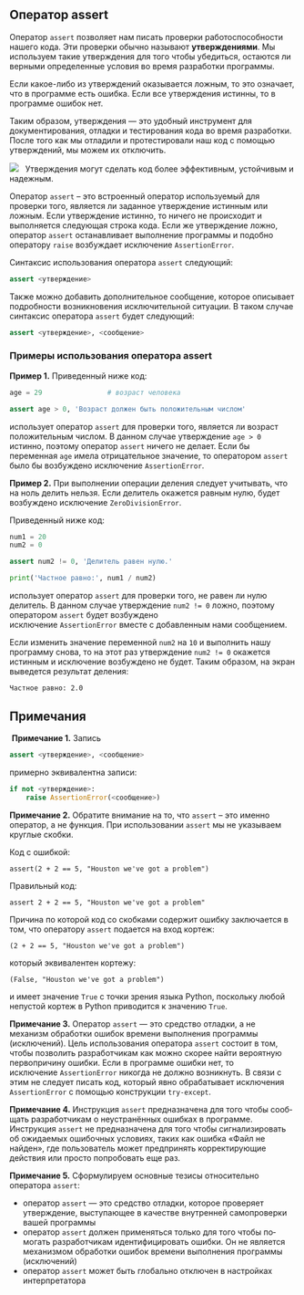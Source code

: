 ## Оператор assert

Оператор `assert` позволяет нам писать проверки работоспособности нашего кода. Эти проверки обычно называют **утверждениями**. Мы используем такие утверждения для того чтобы убедиться, остаются ли верными определенные условия во время разработки программы.

Если какое-либо из утверждений оказывается ложным, то это означает, что в программе есть ошибка. Если все утверждения истинны, то в программе ошибок нет.

Таким образом, утверждения — это удобный инструмент для документирования, отладки и тестирования кода во время разработки. После того как мы отладили и протестировали наш код с помощью утверждений, мы можем их отключить.

![](https://ucarecdn.com/215356d7-173d-4e9b-af30-d8bc3f67a4ae/)   Утверждения могут сделать код более эффективным, устойчивым и надежным.

Оператор `assert` – это встроенный оператор используемый для проверки того, является ли заданное утверждение истинным или ложным. Если утверждение истинно, то ничего не происходит и выполняется следующая строка кода. Если же утверждение ложно, оператор `assert` останавливает выполнение программы и подобно оператору `raise` возбуждает исключение `AssertionError`.

Синтаксис использования оператора `assert` следующий:

```python
assert <утверждение>
```

Также можно добавить дополнительное сообщение, которое описывает подробности возникновения исключительной ситуации. В таком случае синтаксис оператора `assert` будет следующий:

```python
assert <утверждение>, <сообщение>
```

### Примеры использования оператора assert

**Пример 1.** Приведенный ниже код:

```python
age = 29                # возраст человека

assert age > 0, 'Возраст должен быть положительным числом'
```

использует оператор `assert` для проверки того, является ли возраст положительным числом. В данном случае утверждение `age > 0` истинно, поэтому оператор `assert` ничего не делает. Если бы переменная `age` имела отрицательное значение, то оператором `assert` было бы возбуждено исключение `AssertionError`.

**Пример 2.** При выполнении операции деления следует учитывать, что на ноль делить нельзя. Если делитель окажется равным нулю, будет возбуждено исключение `ZeroDivisionError`.

Приведенный ниже код:

```python
num1 = 20
num2 = 0

assert num2 != 0, 'Делитель равен нулю.'

print('Частное равно:', num1 / num2)
```

использует оператор `assert` для проверки того, не равен ли нулю делитель. В данном случае утверждение `num2 != 0` ложно, поэтому оператором `assert` будет возбуждено исключение `AssertionError` вместе с добавленным нами сообщением.

Если изменить значение переменной `num2` на `10` и выполнить нашу программу снова, то на этот раз утверждение `num2 != 0` окажется истинным и исключение возбуждено не будет. Таким образом, на экран выведется результат деления:

```no-highlight
Частное равно: 2.0
```

## Примечания

 **Примечание 1.** Запись 

```python
assert <утверждение>, <сообщение>
```

примерно эквивалентна записи: 

```python
if not <утверждение>:
    raise AssertionError(<сообщение>)
```

**Примечание 2.** Обратите внимание на то, что `assert` – это именно оператор, а не функция. При использовании `assert` мы не указываем круглые скобки.

Код с ошибкой:

```
assert(2 + 2 == 5, "Houston we've got a problem")
```

Правильный код:

```
assert 2 + 2 == 5, "Houston we've got a problem"
```

Причина по которой код со скобками содержит ошибку заключается в том, что оператору `assert` подается на вход кортеж:

```
(2 + 2 == 5, "Houston we've got a problem")
```

который эквивалентен кортежу:

```
(False, "Houston we've got a problem")
```

и имеет значение `True` с точки зрения языка Python, поскольку любой непустой кортеж в Python приводится к значению `True`.

**Примечание 3.** Оператор `assert` — это средство отладки, а не механизм обработки ошибок времени выполнения программы (исключений). Цель использования оператора `assert` состоит в том, чтобы позволить разра­ботчикам как можно скорее найти вероятную первопричину ошибки. Если в программе ошибки нет, то исключение `AssertionError` никогда не должно возникнуть. В связи с этим не следует писать код, который явно обрабатывает исключения `AssertionError` с помощью конструкции `try-except`.

**Примечание 4.** Инструкция `assert` предназначена для того чтобы сооб­щать разработчикам о неустранённых ошибках в программе. Инструкция `assert` не предназначена для того чтобы сигнализировать об ожидаемых ошибочных условиях, таких как ошибка «Файл не найден», где пользователь может предпринять корректирующие действия или просто попро­бовать еще раз.

**Примечание 5.** Сформулируем основные тезисы относительно оператора `assert`:

- оператор `assert` — это средство отладки, которое проверяет утверждение, выступающее в качестве внутренней самопроверки вашей программы
- оператор `assert` должен применяться только для того чтобы по­могать разработчикам идентифицировать ошибки. Он не является механизмом обработки ошибок времени выполнения программы (исключений)
- оператор `assert` может быть глобально отключен в настройках интерпретатора
